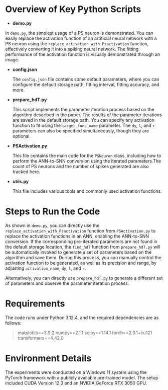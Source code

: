 # Overview of Key Python Scripts

-   **demo.py**

In `demo.py`, the simplest usage of a PS neuron is demonstrated. You
can easily replace the activation function of an artificial neural
network with a PS neuron using the
`replace_activation_with_Psactivation` function, effectively
converting it into a spiking neural network. The fitting performance
of the activation function is visually demonstrated through an image.

-   **config.json**

    The `config.json` file contains some default parameters, where you can configure the default storage path, fitting interval, fitting accuracy, and more.

-   **prepare_hdT.py**

    This script implements the parameter iteration process based on the algorithm described in the paper. The results of the parameter iterations are saved in the default storage path. You can specify any activation function to fit using the `target_func_name` parameter. The `dy`, `l`, and `r` parameters can also be specified simultaneously, though they are optional.

-   **PSActivation.py**

    This file contains the main code for the `PSNeuron` class, including how to perform the ANN-to-SNN conversion using the iterated parameters.The count of PS neurons and the number of spikes generated are also tracked here.

-   **utils.py**

    This file includes various tools and commonly used activation functions.

# Steps to Run the Code

As shown in `demo.py`, you can directly use the `replace_activation_with_Psactivation` function from `PSActivation.py` to replace the activation functions in an ANN, enabling the ANN-to-SNN conversion. If the corresponding pre-iterated parameters are not found in the default storage location, the `find_hdT` function from `prepare_hdT.py` will be automatically invoked to generate a set of parameters based on the algorithm and save them. During this process, you can manually control the activation function to be generated, as well as its precision and range, by adjusting `activation_name`, `dy`, `l`, and `r`.

Alternatively, you can directly use `prepare_hdT.py` to generate a different set of parameters and observe the parameter iteration process.

# Requirements

The code runs under Python 3.12.4, and the required dependencies are as follows:

>   matplotlib\==3.9.2
>   	numpy\==2.1.1
>   	scipy\==1.14.1
>   	torch\==2.3.1+cu121
>   	transformers\==4.42.0

# Environment Details

The experiments were conducted on a Windows 11 system using the PyTorch framework with a publicly available pre-trained model. The setup included CUDA Version 12.3 and an NVIDIA GeForce RTX 3050 GPU.
